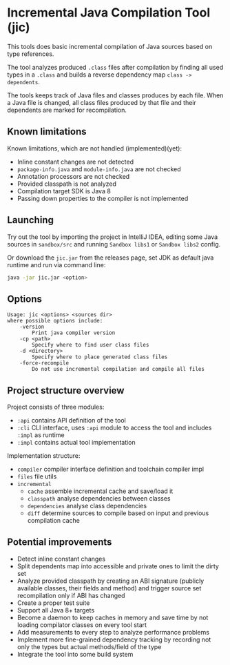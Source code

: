 # Incremental Java Compilation Tool (jic)

This tools does basic incremental compilation of Java sources based on type references.

The tool analyzes produced `.class` files after compilation by finding all used types in a `.class`
and builds a reverse dependency map `class -> dependents`.

The tools keeps track of Java files and classes produces by each file. When a Java file is changed,
all class files produced by that file and their dependents are marked for recompilation.

## Known limitations

Known limitations, which are not handled (implemented)(yet):

- Inline constant changes are not detected
- `package-info.java` and `module-info.java` are not checked
- Annotation processors are not checked
- Provided classpath is not analyzed
- Compilation target SDK is Java 8
- Passing down properties to the compiler is not implemented

## Launching

Try out the tool by importing the project in IntelliJ IDEA, 
editing some Java sources in `sandbox/src` and running `Sandbox libs1` or `Sandbox libs2` config.

Or download the `jic.jar` from the releases page, set JDK as default java runtime and run via command line:

```bash
java -jar jic.jar <option>
```

## Options

```text
Usage: jic <options> <sources dir>
where possible options include:
    -version
        Print java compiler version
    -cp <path>
        Specify where to find user class files
    -d <directory>
        Specify where to place generated class files
    -force-recompile
        Do not use incremental compilation and compile all files
```

## Project structure overview

Project consists of three modules:

- `:api` contains API definition of the tool
- `:cli` CLI interface, uses `:api` module to access the tool and includes `:impl` as runtime
- `:impl` contains actual tool implementation

Implementation structure:

- `compiler` compiler interface definition and toolchain compiler impl
- `files` file utils
- `incremental`
   - `cache` assemble incremental cache and save/load it
   - `classpath` analyse dependencies between classes
   - `dependencies` analyse class dependencies
   - `diff` determine sources to compile based on input and previous compilation cache

## Potential improvements

- Detect inline constant changes
- Split dependents map into accessible and private ones to limit the dirty set
- Analyze provided classpath by creating an ABI signature (publicly available classes, their fields and method)
and trigger source set recompilation only if ABI has changed
- Create a proper test suite
- Support all Java 8+ targets
- Become a daemon to keep caches in memory and save time by not loading compilator classes on every tool start 
- Add measurements to every step to analyze performance problems
- Implement more fine-grained dependency tracking by recording not only the types but actual methods/field of the type
- Integrate the tool into some build system
